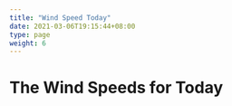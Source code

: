```yaml
---
title: "Wind Speed Today"
date: 2021-03-06T19:15:44+08:00
type: page
weight: 6
---
```


# The Wind Speeds for Today 
